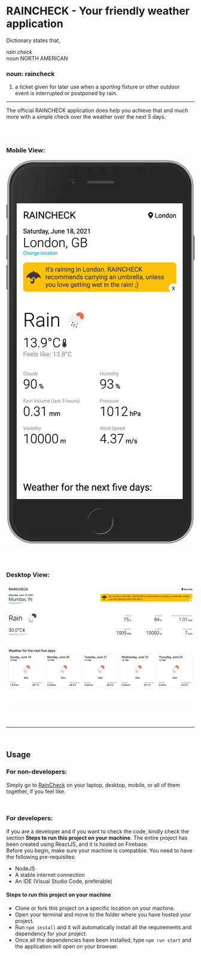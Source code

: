 # RAINCHECK - Your friendly weather application

Dictionary states that,

<i>rain check</i>
<br />
noun NORTH AMERICAN
<br />
### noun: raincheck
1. a ticket given for later use when a sporting fixture or other outdoor event is interrupted or postponed by rain.

<hr />

The official RAINCHECK application does help you achieve that and much more with a simple check over the weather over the next 5 days.

<br />
<br />

### Mobile View:
![RAINCHECK-Mobile](assets/images/Raincheck-Mobile-Home-London.png)

<br />
<br />

### Desktop View:
![RAINCHECK-Desktop](assets/images/Raincheck-Desktop-Home-Mumbai.png)

<br />
<br />

<hr />

<br />

## Usage
### For non-developers:
Simply go to [RainCheck](https://raincheck-b5a57.web.app/) on your laptop, desktop, mobile, or all of them together, if you feel like.

<br />

### For developers:
If you are a developer and if you want to check the code, kindly check the section <b>Steps to run this project on your machine</b>. The entire project has been created using ReactJS, and it is hosted on Firebase.
<br />
Before you begin, make sure your machine is compatible. You need to have the following pre-requisites:

- NodeJS
- A stable internet connection
- An IDE (Visual Studio Code, preferable)

#### Steps to run this project on your machine

- Clone or fork this project on a specific location on your machine.
- Open your terminal and move to the folder where you have hosted your project.
- Run `npm install` and it will automatically install all the requirements and dependency for your project.
- Once all the dependencies have been installed, type `npm run start` and the application will open on your browser.